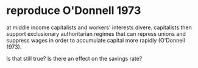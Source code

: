 # reproduce O'Donnell 1973

at middle income capitalists and workers' interests divere. capitalists then support exclusionary authoritarian regimes that can repress unions and suppress wages in order to accumulate capital more rapidly (O'Donnell 1973).

Is that still true?
Is there an effect on the savings rate?
